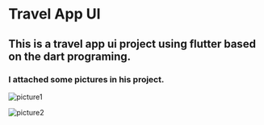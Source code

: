 # Travel App UI 
## This is a travel app ui project using flutter based on the dart programing.  
### I attached some pictures in his project. 

![picture1](https://github.com/shahriar00/Travel-App-UI/assets/70763173/6340c61b-9e0a-43dd-8303-f686064c0620)

![picture2](https://github.com/shahriar00/Travel-App-UI/assets/70763173/630df311-3a27-4f2b-8f43-40d25f86ff58)

